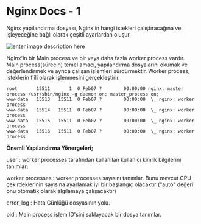 ﻿# Nginx Docs - 1

Nginx yapılandırma dosyası, Nginx'in hangi istekleri çalıştıracağına ve işleyeceğine bağlı olarak çeşitli ayarlardan oluşur.

![enter image description here](https://image.slidesharecdn.com/igorsysoev-nginx-140117075821-phpapp02/95/2013-igor-sysoev-nginx-origen-evolucin-y-futuro-php-conference-argentina-4-638.jpg?cb=1390973748)

Nginx'in bir Main process ve bir veya daha fazla worker process vardır. Main process(sürecin) temel amacı, yapılandırma dosyalarını okumak ve değerlendirmek ve ayrıca çalışan işlemleri sürdürmektir. Worker process, isteklerin fiili olarak işlenmesini gerçekleştirir.

    root       15511       1  0 Feb07 ?        00:00:00 nginx: master process /usr/sbin/nginx -g daemon on; master_process on;
    www-data   15513   15511  0 Feb07 ?        00:00:00  \_ nginx: worker process
    www-data   15514   15511  0 Feb07 ?        00:00:00  \_ nginx: worker process
    www-data   15515   15511  0 Feb07 ?        00:00:00  \_ nginx: worker process
    www-data   15516   15511  0 Feb07 ?        00:00:00  \_ nginx: worker process

**Önemli Yapılandırma Yönergeleri;**

user : worker processes tarafından kullanılan kullanıcı kimlik bilgilerini tanımlar;

worker processes : worker processes sayısını tanımlar. Bunu mevcut CPU çekirdeklerinin sayısına ayarlamak iyi bir başlangıç olacaktır ("auto" değeri onu otomatik olarak algılamaya çalışacaktır)

error_log : Hata Günlüğü dosyasının yolu.

pid : Main process işlem ID'sini saklayacak bir dosya tanımlar.

```
